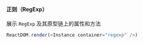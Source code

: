 #### 正则（RegExp）

展示 `RegExp` 及其原型链上的属性和方法

<!--start-code-->

```js
ReactDOM.render(<Instance container="regexp" />)
```

<!--end-code-->

